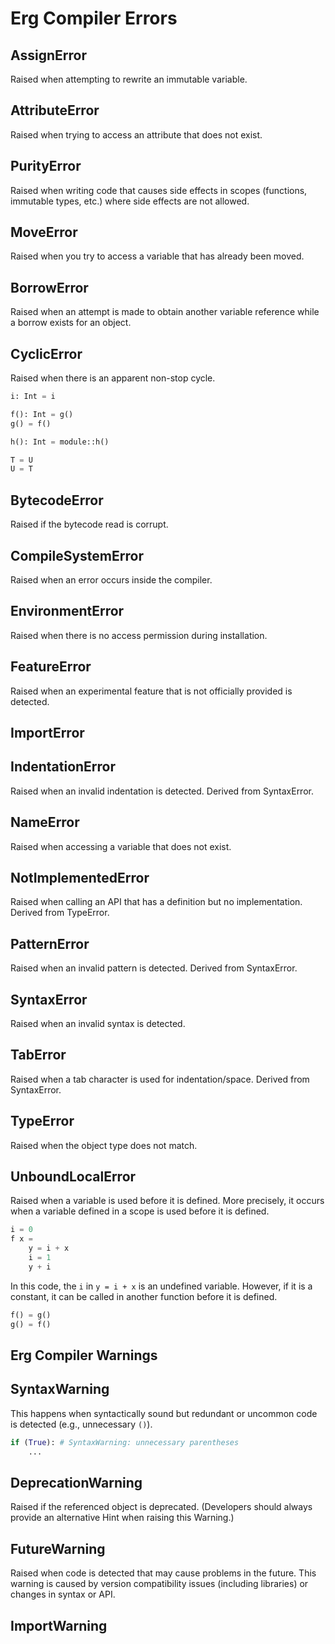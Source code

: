 # Erg Compiler Errors

## AssignError

Raised when attempting to rewrite an immutable variable.

## AttributeError

Raised when trying to access an attribute that does not exist.

## PurityError

Raised when writing code that causes side effects in scopes (functions, immutable types, etc.) where side effects are not allowed.

## MoveError

Raised when you try to access a variable that has already been moved.

## BorrowError

Raised when an attempt is made to obtain another variable reference while a borrow exists for an object.

## CyclicError

Raised when there is an apparent non-stop cycle.

```python
i: Int = i

f(): Int = g()
g() = f()

h(): Int = module::h()

T = U
U = T
```

## BytecodeError

Raised if the bytecode read is corrupt.

## CompileSystemError

Raised when an error occurs inside the compiler.

## EnvironmentError

Raised when there is no access permission during installation.

## FeatureError

Raised when an experimental feature that is not officially provided is detected.

## ImportError

## IndentationError

Raised when an invalid indentation is detected.
Derived from SyntaxError.

## NameError

Raised when accessing a variable that does not exist.

## NotImplementedError

Raised when calling an API that has a definition but no implementation.
Derived from TypeError.

## PatternError

Raised when an invalid pattern is detected.
Derived from SyntaxError.

## SyntaxError

Raised when an invalid syntax is detected.

## TabError

Raised when a tab character is used for indentation/space.
Derived from SyntaxError.

## TypeError

Raised when the object type does not match.

## UnboundLocalError

Raised when a variable is used before it is defined.
More precisely, it occurs when a variable defined in a scope is used before it is defined.

```python
i = 0
f x =
    y = i + x
    i = 1
    y + i
```

In this code, the `i` in `y = i + x` is an undefined variable.
However, if it is a constant, it can be called in another function before it is defined.

```python
f() = g()
g() = f()
```

## Erg Compiler Warnings

## SyntaxWarning

This happens when syntactically sound but redundant or uncommon code is detected (e.g., unnecessary `()`).

```python
if (True): # SyntaxWarning: unnecessary parentheses
    ...
```

## DeprecationWarning

Raised if the referenced object is deprecated.
(Developers should always provide an alternative Hint when raising this Warning.)

## FutureWarning

Raised when code is detected that may cause problems in the future.
This warning is caused by version compatibility issues (including libraries) or changes in syntax or API.

## ImportWarning
